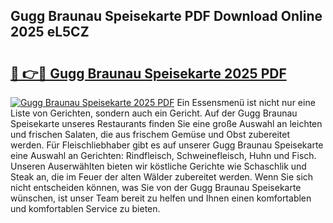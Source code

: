## Gugg Braunau Speisekarte PDF Download Online 2025 eL5CZ

# <h2><a href="http://gcbfa9p.nevu.top/?p=Gugg+Braunau+Speisekarte">🔗 👉🔴 Gugg Braunau Speisekarte 2025 PDF</a></h2>

[![Gugg Braunau Speisekarte 2025 PDF](https://i.imgur.com/dBaPXMq.png)](http://gcbfa9p.nevu.top/?p=Gugg+Braunau+Speisekarte)
Ein Essensmenü ist nicht nur eine Liste von Gerichten, sondern auch ein Gericht. Auf der Gugg Braunau Speisekarte unseres Restaurants finden Sie eine große Auswahl an leichten und frischen Salaten, die aus frischem Gemüse und Obst zubereitet werden. Für Fleischliebhaber gibt es auf unserer Gugg Braunau Speisekarte eine Auswahl an Gerichten: Rindfleisch, Schweinefleisch, Huhn und Fisch. Unseren Auserwählten bieten wir köstliche Gerichte wie Schaschlik und Steak an, die im Feuer der alten Wälder zubereitet werden. Wenn Sie sich nicht entscheiden können, was Sie von der Gugg Braunau Speisekarte wünschen, ist unser Team bereit zu helfen und Ihnen einen komfortablen und komfortablen Service zu bieten.

